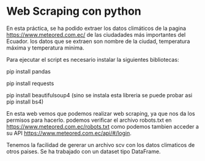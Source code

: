 # Web Scraping con python

En esta práctica, se ha podido extraer los datos climáticos de la pagina https://www.meteored.com.ec/ de las ciudadades más importantes del Ecuador.
los datos que se extraen son nombre de la ciudad, temperatura máxima y temperatura minima.

Para ejecutar el script es necesario instalar la siguientes bibliotecas:

pip install pandas

pip install requests

pip install beautifulsoup4 (sino se instala esta libreria se puede probar asi pip install bs4)

En esta web vemos que podemos realizar web scraping, ya que nos da los permisos para hacerlo.
podemos verificar el archivo robots.txt en https://www.meteored.com.ec/robots.txt como podemos tambien acceder a su API
https://www.meteored.com.ec/api/#/login.

Tenemos la facilidad de gererar un archivo scv con los datos climaticos de otros paises. 
Se ha trabajado con un dataset tipo DataFrame.
